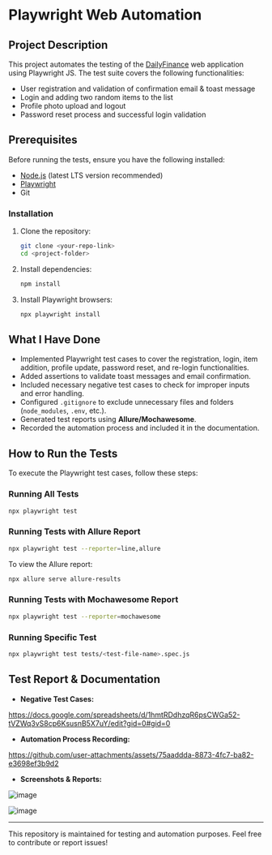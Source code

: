 # Playwright Web Automation

## Project Description
This project automates the testing of the [DailyFinance](https://dailyfinance.roadtocareer.net/) web application using Playwright JS. The test suite covers the following functionalities:
- User registration and validation of confirmation email & toast message
- Login and adding two random items to the list
- Profile photo upload and logout
- Password reset process and successful login validation

## Prerequisites
Before running the tests, ensure you have the following installed:
- [Node.js](https://nodejs.org/) (latest LTS version recommended)
- [Playwright](https://playwright.dev/)
- Git

### Installation
1. Clone the repository:
   ```sh
   git clone <your-repo-link>
   cd <project-folder>
   ```
2. Install dependencies:
   ```sh
   npm install
   ```
3. Install Playwright browsers:
   ```sh
   npx playwright install
   ```

## What I Have Done
- Implemented Playwright test cases to cover the registration, login, item addition, profile update, password reset, and re-login functionalities.
- Added assertions to validate toast messages and email confirmation.
- Included necessary negative test cases to check for improper inputs and error handling.
- Configured `.gitignore` to exclude unnecessary files and folders (`node_modules`, `.env`, etc.).
- Generated test reports using **Allure/Mochawesome**.
- Recorded the automation process and included it in the documentation.

## How to Run the Tests
To execute the Playwright test cases, follow these steps:

### Running All Tests
```sh
npx playwright test
```

### Running Tests with Allure Report
```sh
npx playwright test --reporter=line,allure
```
To view the Allure report:
```sh
npx allure serve allure-results
```

### Running Tests with Mochawesome Report
```sh
npx playwright test --reporter=mochawesome
```

### Running Specific Test
```sh
npx playwright test tests/<test-file-name>.spec.js
```

## Test Report & Documentation
- **Negative Test Cases:**

https://docs.google.com/spreadsheets/d/1hmtRDdhzqR6psCWGa52-tVZWq3vS8cp6KsusnB5X7uY/edit?gid=0#gid=0
  
- **Automation Process Recording:**

https://github.com/user-attachments/assets/75aaddda-8873-4fc7-ba82-e3698ef3b9d2
  
- **Screenshots & Reports:**

![image](https://github.com/user-attachments/assets/32fee694-a9ca-4a17-b31c-30228865e16b)

![image](https://github.com/user-attachments/assets/a930e1c5-8067-48df-b413-c1e1c7fa5b04)


---

This repository is maintained for testing and automation purposes. Feel free to contribute or report issues!

